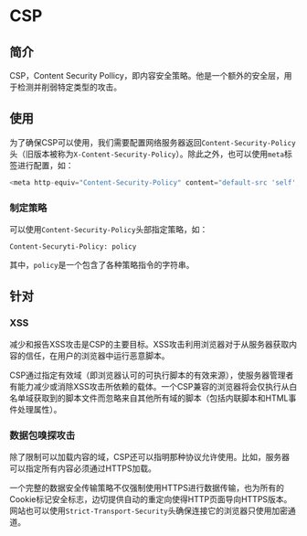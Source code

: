 # CSP

## 简介

CSP，Content Security Pollicy，即内容安全策略。他是一个额外的安全层，用于检测并削弱特定类型的攻击。

## 使用

为了确保CSP可以使用，我们需要配置网络服务器返回`Content-Security-Policy`头（旧版本被称为`X-Content-Security-Policy`）。除此之外，也可以使用`meta`标签进行配置，如：

```js
<meta http-equiv="Content-Security-Policy" content="default-src 'self'; img-src https://*; child-src 'none;">
```

### 制定策略

可以使用`Content-Security-Policy`头部指定策略，如：

```
Content-Securyti-Policy: policy
```

其中，`policy`是一个包含了各种策略指令的字符串。

## 针对

### XSS

减少和报告XSS攻击是CSP的主要目标。XSS攻击利用浏览器对于从服务器获取内容的信任，在用户的浏览器中运行恶意脚本。

CSP通过指定有效域（即浏览器认可的可执行脚本的有效来源），使服务器管理者有能力减少或消除XSS攻击所依赖的载体。一个CSP兼容的浏览器将会仅执行从白名单域获取到的脚本文件而忽略来自其他所有域的脚本（包括内联脚本和HTML事件处理属性）。

### 数据包嗅探攻击

除了限制可以加载内容的域，CSP还可以指明那种协议允许使用。比如，服务器可以指定所有内容必须通过HTTPS加载。

一个完整的数据安全传输策略不仅强制使用HTTPS进行数据传输，也为所有的Cookie标记安全标志，边切提供自动的重定向使得HTTP页面导向HTTPS版本。网站也可以使用`Strict-Transport-Security`头确保连接它的浏览器只使用加密通道。



